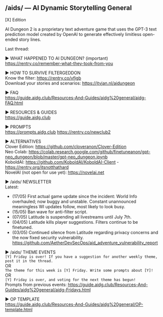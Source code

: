 ## /aids/ — AI Dynamic Storytelling General
[X] Edition

AI Dungeon 2 is a proprietary text adventure game that uses the GPT-3 text prediction model created by OpenAI to generate effectively limitless open-ended story lines.

Last thread:

▶ WHAT HAPPENED TO AI DUNGEON? (important)\
<https://rentry.co/remember-what-they-took-from-you>

▶ HOW TO SURVIVE FILTERGEDDON\
Know the filter: <https://rentry.co/vfigb>\
Download your stories and scenarios: <https://jtvjan.nl/aidungeon>

▶ FAQ\
<https://guide.aidg.club/Resources-And-Guides/aidg%20general/aidg-FAQ.html>

▶ RESOURCES & GUIDES\
<https://guide.aidg.club>

▶ PROMPTS\
<https://prompts.aidg.club>
<https://rentry.co/newclub2>

▶ ALTERNATIVES\
Clover Edition: <https://github.com/cloveranon/Clover-Edition>\
Neo Colab: <https://colab.research.google.com/github/finetuneanon/gpt-neo_dungeon/blob/master/gpt-neo_dungeon.ipynb>\
KoboldAI: <https://github.com/KoboldAI/KoboldAI-Client> - <https://rentry.org/itsnotthathard>\
NovelAI (not open for use yet): <https://novelai.net>

▶ /aids/ NEWSLETTER\
Latest:
- (17/05) First actual game update since the incident: World Info overhauled; now buggy and unstable. Constant unannounced meaningless WI updates follow, most likely to look busy.
- (15/05) Ban wave for anti-filter script.
- (07/05) Latitude is suspending all livestreams until July 7th.
- (04/05) Latitude kills player suggestions. Filters continue to be finetuned.
- (03/05) Continued silence from Latitude regarding privacy concerns and the now fixed security vulnerability.\
<https://github.com/AetherDevSecOps/aid_adventure_vulnerability_report>

▶ /aids/ THEME EVENTS\
`[Y] Friday is over! If you have a suggestion for another weekly theme, post it in the thread.`\
OR\
`The theme for this week is [Y] Friday. Write some prompts about [Y]!`\
OR\
`[Y] Friday is over, and voting for the next theme has begun!`\
Prompts from previous events: <https://guide.aidg.club/Resources-And-Guides/aidg%20general/aidg-Fridays.html>

▶ OP TEMPLATE\
<https://guide.aidg.club/Resources-And-Guides/aidg%20general/OP-template.html>
